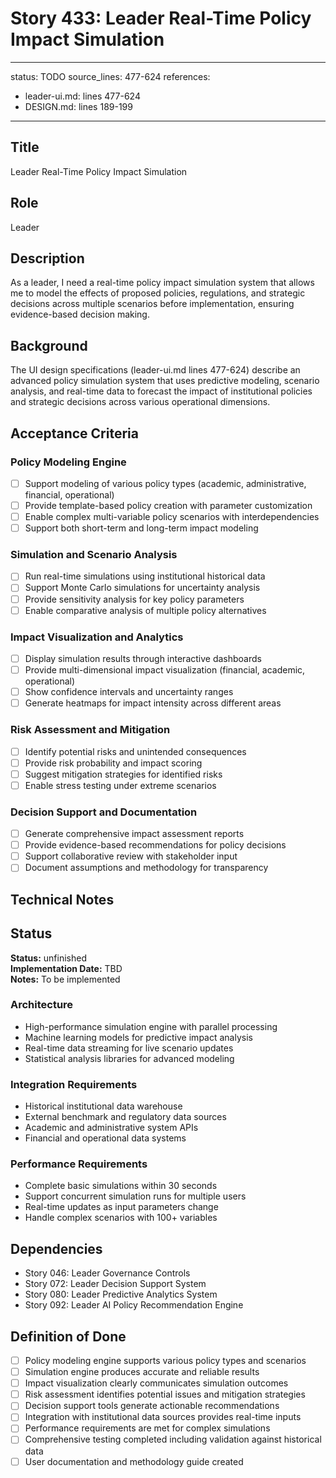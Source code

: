 # Story 433: Leader Real-Time Policy Impact Simulation

---
status: TODO
source_lines: 477-624
references:
  - leader-ui.md: lines 477-624
  - DESIGN.md: lines 189-199
---

## Title
Leader Real-Time Policy Impact Simulation

## Role
Leader

## Description
As a leader, I need a real-time policy impact simulation system that allows me to model the effects of proposed policies, regulations, and strategic decisions across multiple scenarios before implementation, ensuring evidence-based decision making.

## Background
The UI design specifications (leader-ui.md lines 477-624) describe an advanced policy simulation system that uses predictive modeling, scenario analysis, and real-time data to forecast the impact of institutional policies and strategic decisions across various operational dimensions.

## Acceptance Criteria

### Policy Modeling Engine
- [ ] Support modeling of various policy types (academic, administrative, financial, operational)
- [ ] Provide template-based policy creation with parameter customization
- [ ] Enable complex multi-variable policy scenarios with interdependencies
- [ ] Support both short-term and long-term impact modeling

### Simulation and Scenario Analysis
- [ ] Run real-time simulations using institutional historical data
- [ ] Support Monte Carlo simulations for uncertainty analysis
- [ ] Provide sensitivity analysis for key policy parameters
- [ ] Enable comparative analysis of multiple policy alternatives

### Impact Visualization and Analytics
- [ ] Display simulation results through interactive dashboards
- [ ] Provide multi-dimensional impact visualization (financial, academic, operational)
- [ ] Show confidence intervals and uncertainty ranges
- [ ] Generate heatmaps for impact intensity across different areas

### Risk Assessment and Mitigation
- [ ] Identify potential risks and unintended consequences
- [ ] Provide risk probability and impact scoring
- [ ] Suggest mitigation strategies for identified risks
- [ ] Enable stress testing under extreme scenarios

### Decision Support and Documentation
- [ ] Generate comprehensive impact assessment reports
- [ ] Provide evidence-based recommendations for policy decisions
- [ ] Support collaborative review with stakeholder input
- [ ] Document assumptions and methodology for transparency

## Technical Notes


## Status
**Status:** unfinished  
**Implementation Date:** TBD  
**Notes:** To be implemented
### Architecture
- High-performance simulation engine with parallel processing
- Machine learning models for predictive impact analysis
- Real-time data streaming for live scenario updates
- Statistical analysis libraries for advanced modeling

### Integration Requirements
- Historical institutional data warehouse
- External benchmark and regulatory data sources
- Academic and administrative system APIs
- Financial and operational data systems

### Performance Requirements
- Complete basic simulations within 30 seconds
- Support concurrent simulation runs for multiple users
- Real-time updates as input parameters change
- Handle complex scenarios with 100+ variables

## Dependencies
- Story 046: Leader Governance Controls
- Story 072: Leader Decision Support System
- Story 080: Leader Predictive Analytics System
- Story 092: Leader AI Policy Recommendation Engine

## Definition of Done
- [ ] Policy modeling engine supports various policy types and scenarios
- [ ] Simulation engine produces accurate and reliable results
- [ ] Impact visualization clearly communicates simulation outcomes
- [ ] Risk assessment identifies potential issues and mitigation strategies
- [ ] Decision support tools generate actionable recommendations
- [ ] Integration with institutional data sources provides real-time inputs
- [ ] Performance requirements are met for complex simulations
- [ ] Comprehensive testing completed including validation against historical data
- [ ] User documentation and methodology guide created